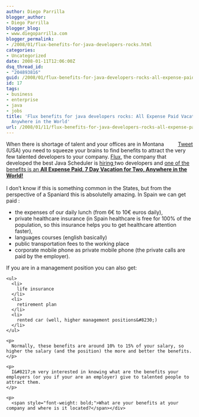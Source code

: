 ```yaml
---
author: Diego Parrilla
blogger_author:
- Diego Parrilla
blogger_blog:
- www.diegoparrilla.com
blogger_permalink:
- /2008/01/flux-benefits-for-java-developers-rocks.html
categories:
- Uncategorized
date: 2008-01-11T12:06:00Z
dsq_thread_id:
- "204893816"
guid: /2008/01/flux-benefits-for-java-developers-rocks-all-expense-paid-vacation-for-two-anywhere-in-the-world/
id: 17
tags:
- business
- enterprise
- java
- jobs
title: 'Flux benefits for java developers rocks: All Expense Paid Vacation for Two,
  Anywhere in the World'
url: /2008/01/11/flux-benefits-for-java-developers-rocks-all-expense-paid-vacation-for-two-anywhere-in-the-world/
---
```


<div style="float: right; margin-left: 10px;">
  <a href="https://twitter.com/share" class="twitter-share-button" data-via="nubeblog" data-hashtags="business,enterprise,java,jobs" data-count="vertical" data-url="/2008/01/11/flux-benefits-for-java-developers-rocks-all-expense-paid-vacation-for-two-anywhere-in-the-world/">Tweet</a>
</div>

<div xmlns="http://www.w3.org/1999/xhtml">
  When there is shortage of talent and your offices are in Montana (USA) you need to squeeze your brains to find benefits to attract the very few talented developers to your company. <a href="http://www.fluxcorp.com/">Flux</a>, the company that developed the best Java Scheduler is <a href="http://www.fluxcorp.com/company/careers/">hiring </a>two developers and <a href="http://blogs.fluxcorp.com/blogs/david/2008/01/10/two-java-developer-jobs-flux">one of the benefits is an </a><b><a href="http://blogs.fluxcorp.com/blogs/david/2008/01/10/two-java-developer-jobs-flux">All Expense Paid, 7 Day Vacation for Two, Anywhere in the World!</a><br /></b><br />I don&#8217;t know if this is something common in the States, but from the perspective of a Spaniard this is absolutelly amazing. In Spain we can get paid : 
  
  <ul>
    <li>
      the expenses of our daily lunch (from 6€ to 10€ euros daily),
    </li>
    <li>
      private healthcare insurance (in Spain healthcare is free for 100% of the population, so this insurance helps you to get healthcare attention faster),
    </li>
    <li>
      languages courses (english basically)
    </li>
    <li>
      public transportation fees to the working place
    </li>
    <li>
      corporate mobile phone as private mobile phone (the private calls are paid by the employer).
    </li>
  </ul>
  
  <p>
    If you are in a management position you can also get: 
    
    <ul>
      <li>
        life insurance
      </li>
      <li>
        retirement plan
      </li>
      <li>
        rented car (well, higher management positions&#8230;)
      </li>
    </ul>
    
    <p>
      Normally, these benefits are around 10% to 15% of your salary, so higher the salary (and the position) the more and better the benefits.
    </p>
    
    <p>
      I&#8217;m very interested in knowing what are the benefits your employers (or you if your are an employer) give to talented people to attract them.
    </p>
    
    <p>
      <span style="font-weight: bold;">What are your benefits at your company and where is it located?</span></div>
